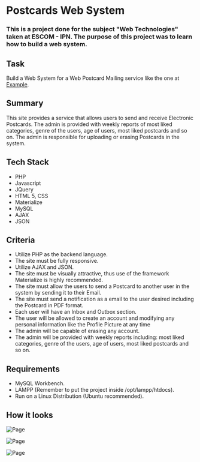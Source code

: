 # Postcards Web System

### This is a project done for the subject "Web Technologies" taken at ESCOM - IPN. The purpose of this project was to learn how to build a web system.

## Task

Build a Web System for a Web Postcard Mailing service like the one at [Example](https://gusanito.com/#!/postales/todas/todas).

## Summary
This site provides a service that allows users to send and receive Electronic Postcards. The admin is provided with weekly reports of most liked categories, genre of the users, age of users, most liked postcards and so on. The admin is responsible for uploading or erasing Postcards in the system.

## Tech Stack
* PHP
* Javascript
* JQuery
* HTML 5, CSS
* Materialize
* MySQL
* AJAX
* JSON

## Criteria

* Utilize PHP as the backend language.
* The site must be fully responsive.
* Utilize AJAX and JSON.
* The site must be visually attractive, thus use of the framework Materialize is highly recommended. 
* The site must allow the users to send a Postcard to another user in the system by sending it to their Email.
* The site must send a notification as a email to the user desired including the Postcard in PDF format.
* Each user will have an Inbox and Outbox section.
* The user will be allowed to create an account and modifying any personal information like the Profile Picture at any time
* The admin will be capable of erasing any account.
* The admin will be provided with weekly reports including: most liked categories, genre of the users, age of users, most liked postcards and so on.

## Requirements

* MySQL Workbench.
* LAMPP (Remember to put the project inside /opt/lampp/htdocs).
* Run on a Linux Distribution (Ubuntu recommended).

## How it looks

![Page](https://github.com/howlettjames/Postcards-Web-System/blob/master/Test/worm.png "Page")

![Page](https://github.com/howlettjames/Postcards-Web-System/blob/master/Test/worm1.png "Page")

![Page](https://github.com/howlettjames/Postcards-Web-System/blob/master/Test/worm2.png "Page")